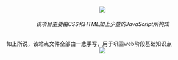 <h1 align="center">
  <a href="https://cleever-chen.com/">
    <img src="https://readme-typing-svg.herokuapp.com?color=%2336BCF7&center=%E9%94%99%E8%AF%AF%E7%9A%84&vCenter=%E9%94%99%E8%AF%AF%E7%9A%84&lines=%E4%B8%80%E6%82%B2%E8%BF%99%E6%AC%A1%E6%9C%89%E5%BE%88%E8%AE%A4%E7%9C%9F%E5%97%B7;%E4%B8%BA%E4%BA%86%E5%89%8D%E7%AB%AF%E8%AF%BE%E8%AE%BE%E8%80%8C%E6%95%B4%E7%9A%84%E4%B8%80%E4%B8%AA%E7%AE%80%E5%8C%96%E7%89%88blog">
  </a>
</h1>
<h6 align="center">
  <a href="https://cleever-chen.com/" style="text-decoration: none;">
该项目主要由CSS和HTML加上少量的JavaScript所构成
  </a>
</h1>
如上所说，该站点文件全部由一悲手写，用于巩固web阶段基础知识点





















<div align="center" ><img order-radius="100px" src="https://cdn.jsdelivr.net/gh/JaikChen/JaikImage/loading.gif"></div>

<br>
